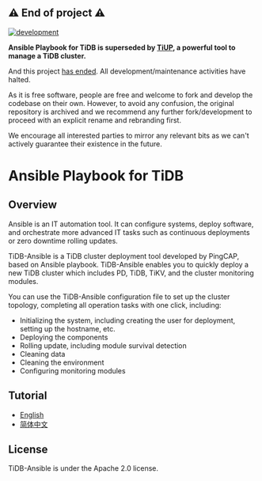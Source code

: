## :warning: End of project :warning:

[![development](https://img.shields.io/badge/development-halted-red.svg)](https://github.com/pingcap/tidb-ansible/issues/1365)

**Ansible Playbook for TiDB is superseded by [TiUP](https://tiup.io/), a powerful tool to manage a TiDB cluster.**

And this project [has ended](https://github.com/pingcap/tidb-ansible/issues/1365). All development/maintenance activities have halted.

As it is free software, people are free and welcome to fork and develop the codebase on their own.
However, to avoid any confusion, the original repository is archived and we recommend any further fork/development to proceed with an explicit rename and rebranding first.

We encourage all interested parties to mirror any relevant bits as we can't actively guarantee their existence in the future.

# Ansible Playbook for TiDB

## Overview
Ansible is an IT automation tool. It can configure systems, deploy software, and orchestrate more advanced IT tasks such as continuous deployments or zero downtime rolling updates.

TiDB-Ansible is a TiDB cluster deployment tool developed by PingCAP, based on Ansible playbook. TiDB-Ansible enables you to quickly deploy a new TiDB cluster which includes PD, TiDB, TiKV, and the cluster monitoring modules.
 
You can use the TiDB-Ansible configuration file to set up the cluster topology, completing all operation tasks with one click, including:
	
- Initializing the system, including creating the user for deployment, setting up the hostname, etc.
- Deploying the components
- Rolling update, including module survival detection
- Cleaning data
- Cleaning the environment
- Configuring monitoring modules

## Tutorial

- [English](https://docs.pingcap.com/tidb/v3.0/online-deployment-using-ansible)
- [简体中文](https://docs.pingcap.com/zh/tidb/v3.0/online-deployment-using-ansible)

## License
TiDB-Ansible is under the Apache 2.0 license. 
